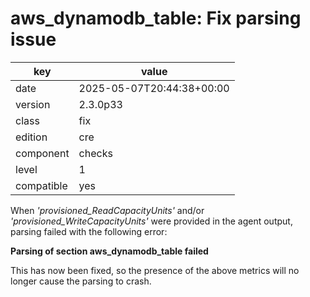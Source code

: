 [//]: # (werk v2)
# aws_dynamodb_table: Fix parsing issue

key        | value
---------- | ---
date       | 2025-05-07T20:44:38+00:00
version    | 2.3.0p33
class      | fix
edition    | cre
component  | checks
level      | 1
compatible | yes

When _'provisioned_ReadCapacityUnits'_ and/or _'provisioned_WriteCapacityUnits'_ were provided in the agent output, parsing failed with the following error:

**Parsing of section aws_dynamodb_table failed**

This has now been fixed, so the presence of the above metrics will no longer cause the parsing to crash.
